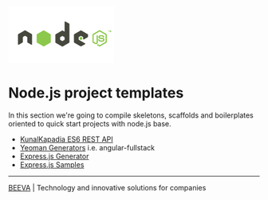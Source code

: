 ![alt text](../static/nodejs.png "Node.js")

# Node.js project templates
In this section we're going to compile skeletons, scaffolds and boilerplates oriented to quick start projects with node.js base.

* [KunalKapadia ES6 REST API](https://github.com/KunalKapadia/express-mongoose-es6-rest-api) 
* [Yeoman Generators](http://yeoman.io/generators/) i.e. angular-fullstack
* [Express.js Generator](http://expressjs.com/en/starter/generator.html)
* [Express.js Samples](https://github.com/expressjs/express/tree/master/examples)

___

[BEEVA](https://www.beeva.com) | Technology and innovative solutions for companies

